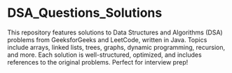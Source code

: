# DSA_Questions_Solutions
This repository features solutions to Data Structures and Algorithms (DSA) problems from GeeksforGeeks and LeetCode, written in Java. Topics include arrays, linked lists, trees, graphs, dynamic programming, recursion, and more. Each solution is well-structured, optimized, and includes references to the original problems. Perfect for interview prep!
